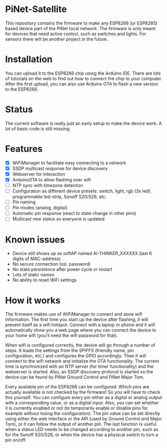 # PiNet-Satellite
This repository contains the firmware to make any ESP8266 (or ESP8285) based device part of the PiNet local network. The firmware is only meant for devices that need active control, such as switches and lights. For sensors there will be another project in the future.

# Installation
You can upload it to the ESP8266 chip using the Arduino IDE. There are lots of tutorials on the web to find out how to connect the chip to your computer. After the first upload, you can also use Arduino OTA to flash a new version to the ESP8266.

# Status
The current software is really just an early setup to make the device work. A lot of basic code is still missing.

# Features
- [x] WiFiManager to facilitate easy connecting to a network
- [x] SSDP multicast response for device discovery
- [x] Webserver for interaction
- [x] ArduinoOTA to allow flashing over wifi
- [ ] NTP sync with timezone detection
- [ ] Configuration as different device presets: switch, light, rgb (3x led), programmable led-strip, Sonoff S20/S26, etc.
- [ ] Pin naming
- [ ] Pin modes (analog, digital)
- [ ] Automatic pin response (react to state change in other pins)
- [ ] Multicast new status so everyone is updated

# Known issues
- Device still shows up as softAP named AI-THINKER_XXXXXX (last 6 digits of MAC-address)
- No secure connection (ssl, password)
- No state persistence after power cycle or restart
- Lots of static names
- No ability to reset WiFi settings

# How it works
The firmware makes use of WiFiManager to connect and store wifi information. The first time you start up the device after flashing, it will present itself as a wifi hotspot. Connect with a laptop or phone and it will automatically show you a web page where you can connect the device to your home wifi (you'll need the wifi password for that).

When wifi is configured correctly, the device will go through a number of steps. It loads the settings from the SPIFFS (friendly name, pin configuration, etc.) and configures the GPIO accordingly. Then it will connect to the wifi network and initialize the OTA functionality. The current time is synchronized with an NTP server (for timer functionality) and the webserver is started. Also, an SSDP discovery protocol is started so the device can be found by PiNet Ground Control and PiNet Major Tom.

Every available pin of the ESP8266 can be configured. Which pins are actually available is not checked by the firmware! So you will have to check this yourself. You can configure every pin either as a digital or analog output with a corresponding value, or as a digital input. Also, you can set whether it is currently enabled or not (to temporarily enable or disable pins for example without losing the configuration). The pin value can be set directly using either the web interface or the API (used by Ground Control and Major Tom), or it can follow the output of another pin. The last function is useful when a status LED needs to be changed according to another pin, such as for the Sonoff S20/S26, or when the device has a physical switch to turn a pin on/off. 
